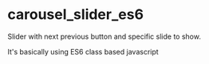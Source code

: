 # carousel_slider_es6

Slider with next previous button and specific slide to show.

It's basically using ES6 class based javascript